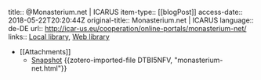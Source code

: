 title:: @Monasterium.net | ICARUS
item-type:: [[blogPost]]
access-date:: 2018-05-22T20:20:44Z
original-title:: Monasterium.net | ICARUS
language:: de-DE
url:: http://icar-us.eu/cooperation/online-portals/monasterium-net/
links:: [Local library](zotero://select/groups/2386895/items/GVVVXFQX), [Web library](https://www.zotero.org/groups/2386895/items/GVVVXFQX)

- [[Attachments]]
	- [Snapshot](http://icar-us.eu/cooperation/online-portals/monasterium-net/) {{zotero-imported-file DTBI5NFV, "monasterium-net.html"}}
